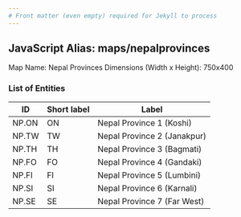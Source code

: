 ```yaml
---
# Front matter (even empty) required for Jekyll to process
---
```


## JavaScript Alias: maps/nepalprovinces

Map Name: Nepal Provinces
Dimensions (Width x Height): 750x400






### List of Entities

ID | Short label | Label
---|---|---|
NP.ON|ON|Nepal Province 1 (Koshi)	
NP.TW|TW|Nepal Province 2 (Janakpur)
NP.TH|TH|Nepal Province 3 (Bagmati)
NP.FO|FO|Nepal Province 4 (Gandaki)
NP.FI|FI|Nepal Province 5 (Lumbini)
NP.SI|SI|Nepal Province 6 (Karnali)
NP.SE|SE|Nepal Province 7 (Far West)
